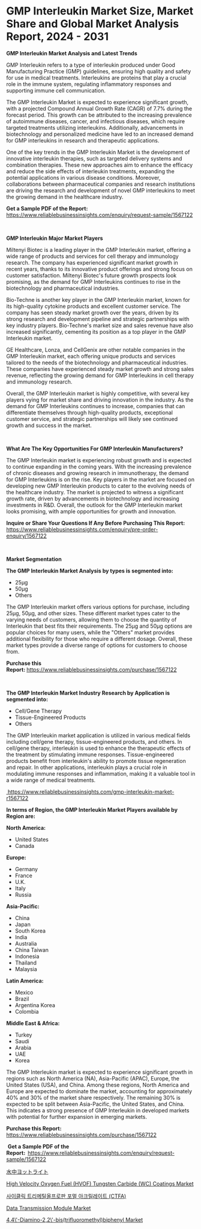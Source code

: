<p><h1>GMP Interleukin Market Size, Market Share and Global Market Analysis Report, 2024 - 2031</h1></p><p><strong>GMP Interleukin Market Analysis and Latest Trends</strong></p>
<p><p>GMP Interleukin refers to a type of interleukin produced under Good Manufacturing Practice (GMP) guidelines, ensuring high quality and safety for use in medical treatments. Interleukins are proteins that play a crucial role in the immune system, regulating inflammatory responses and supporting immune cell communication.</p><p>The GMP Interleukin Market is expected to experience significant growth, with a projected Compound Annual Growth Rate (CAGR) of 7.7% during the forecast period. This growth can be attributed to the increasing prevalence of autoimmune diseases, cancer, and infectious diseases, which require targeted treatments utilizing interleukins. Additionally, advancements in biotechnology and personalized medicine have led to an increased demand for GMP interleukins in research and therapeutic applications.</p><p>One of the key trends in the GMP Interleukin Market is the development of innovative interleukin therapies, such as targeted delivery systems and combination therapies. These new approaches aim to enhance the efficacy and reduce the side effects of interleukin treatments, expanding the potential applications in various disease conditions. Moreover, collaborations between pharmaceutical companies and research institutions are driving the research and development of novel GMP interleukins to meet the growing demand in the healthcare industry.</p></p>
<p><strong>Get a Sample PDF of the Report:&nbsp;</strong> <a href="https://www.reliablebusinessinsights.com/enquiry/request-sample/1567122">https://www.reliablebusinessinsights.com/enquiry/request-sample/1567122</a></p>
<p>&nbsp;</p>
<p><strong>GMP Interleukin Major Market Players</strong></p>
<p><p>Miltenyi Biotec is a leading player in the GMP Interleukin market, offering a wide range of products and services for cell therapy and immunology research. The company has experienced significant market growth in recent years, thanks to its innovative product offerings and strong focus on customer satisfaction. Miltenyi Biotec's future growth prospects look promising, as the demand for GMP Interleukins continues to rise in the biotechnology and pharmaceutical industries.</p><p>Bio-Techne is another key player in the GMP Interleukin market, known for its high-quality cytokine products and excellent customer service. The company has seen steady market growth over the years, driven by its strong research and development pipeline and strategic partnerships with key industry players. Bio-Techne's market size and sales revenue have also increased significantly, cementing its position as a top player in the GMP Interleukin market.</p><p>GE Healthcare, Lonza, and CellGenix are other notable companies in the GMP Interleukin market, each offering unique products and services tailored to the needs of the biotechnology and pharmaceutical industries. These companies have experienced steady market growth and strong sales revenue, reflecting the growing demand for GMP Interleukins in cell therapy and immunology research.</p><p>Overall, the GMP Interleukin market is highly competitive, with several key players vying for market share and driving innovation in the industry. As the demand for GMP Interleukins continues to increase, companies that can differentiate themselves through high-quality products, exceptional customer service, and strategic partnerships will likely see continued growth and success in the market.</p></p>
<p>&nbsp;</p>
<p><strong>What Are The Key Opportunities For GMP Interleukin Manufacturers?</strong></p>
<p><p>The GMP Interleukin market is experiencing robust growth and is expected to continue expanding in the coming years. With the increasing prevalence of chronic diseases and growing research in immunotherapy, the demand for GMP Interleukins is on the rise. Key players in the market are focused on developing new GMP Interleukin products to cater to the evolving needs of the healthcare industry. The market is projected to witness a significant growth rate, driven by advancements in biotechnology and increasing investments in R&D. Overall, the outlook for the GMP Interleukin market looks promising, with ample opportunities for growth and innovation.</p></p>
<p><strong>Inquire or Share Your Questions If Any Before Purchasing This Report:</strong> <a href="https://www.reliablebusinessinsights.com/enquiry/pre-order-enquiry/1567122">https://www.reliablebusinessinsights.com/enquiry/pre-order-enquiry/1567122</a></p>
<p>&nbsp;</p>
<p><strong>Market Segmentation</strong></p>
<p><strong>The GMP Interleukin Market Analysis by types is segmented into:</strong></p>
<p><ul><li>25μg</li><li>50μg</li><li>Others</li></ul></p>
<p><p>The GMP Interleukin market offers various options for purchase, including 25μg, 50μg, and other sizes. These different market types cater to the varying needs of customers, allowing them to choose the quantity of Interleukin that best fits their requirements. The 25μg and 50μg options are popular choices for many users, while the "Others" market provides additional flexibility for those who require a different dosage. Overall, these market types provide a diverse range of options for customers to choose from.</p></p>
<p><strong>Purchase this Report:&nbsp;</strong><a href="https://www.reliablebusinessinsights.com/purchase/1567122">https://www.reliablebusinessinsights.com/purchase/1567122</a></p>
<p>&nbsp;</p>
<p><strong>The GMP Interleukin Market Industry Research by Application is segmented into:</strong></p>
<p><ul><li>Cell/Gene Therapy</li><li>Tissue-Engineered Products</li><li>Others</li></ul></p>
<p><p>The GMP Interleukin market application is utilized in various medical fields including cell/gene therapy, tissue-engineered products, and others. In cell/gene therapy, interleukin is used to enhance the therapeutic effects of the treatment by stimulating immune responses. Tissue-engineered products benefit from interleukin's ability to promote tissue regeneration and repair. In other applications, interleukin plays a crucial role in modulating immune responses and inflammation, making it a valuable tool in a wide range of medical treatments.</p></p>
<p><a href="https://www.reliablebusinessinsights.com/gmp-interleukin-market-r1567122">&nbsp;https://www.reliablebusinessinsights.com/gmp-interleukin-market-r1567122</a></p>
<p><strong>In terms of Region, the GMP Interleukin Market Players available by Region are:</strong></p>
<p>
    <p> <strong> North America: </strong>
        <ul>
            <li>United States</li>
            <li>Canada</li>
        </ul>
        </p> 
    <p> <strong> Europe: </strong>
        <ul>
            <li>Germany</li>
            <li>France</li>
            <li>U.K.</li>
            <li>Italy</li>
            <li>Russia</li>
        </ul>
        </p> 
    <p> <strong> Asia-Pacific: </strong>
        <ul>
            <li>China</li>
            <li>Japan</li>
            <li>South Korea</li>
            <li>India</li>
            <li>Australia</li>
            <li>China Taiwan</li>
            <li>Indonesia</li>
            <li>Thailand</li>
            <li>Malaysia</li>
        </ul>
        </p> 
    <p> <strong> Latin America: </strong>
        <ul>
            <li>Mexico</li>
            <li>Brazil</li>
            <li>Argentina Korea</li>
            <li>Colombia</li>
        </ul>
        </p> 
    <p> <strong> Middle East & Africa: </strong>
        <ul>
            <li>Turkey</li>
            <li>Saudi</li>
            <li>Arabia</li>
            <li>UAE</li>
            <li>Korea</li>
        </ul>
    </p>
    </p>
<p><p>The GMP Interleukin market is expected to experience significant growth in regions such as North America (NA), Asia-Pacific (APAC), Europe, the United States (USA), and China. Among these regions, North America and Europe are expected to dominate the market, accounting for approximately 40% and 30% of the market share respectively. The remaining 30% is expected to be split between Asia-Pacific, the United States, and China. This indicates a strong presence of GMP Interleukin in developed markets with potential for further expansion in emerging markets.</p></p>
<p><strong>Purchase this Report: </strong><a href="https://www.reliablebusinessinsights.com/purchase/1567122">https://www.reliablebusinessinsights.com/purchase/1567122</a></p>
<p>&nbsp;<strong>Get a Sample PDF of the Report:&nbsp;&nbsp;</strong><a href="https://www.reliablebusinessinsights.com/enquiry/request-sample/1567122">https://www.reliablebusinessinsights.com/enquiry/request-sample/1567122</a></p>
<p><strong></strong></p>
<p><p><a href="https://github.com/nemesis2824/Market-Research-Report-List-1/blob/main/891543891894.md">水中ヨットライト</a></p><p><a href="https://github.com/luckyshygirl/Market-Research-Report-List-4/blob/main/high-velocity-oxygen-fuel-hvof-tungsten-carbide-wc-coatings-market.md">High Velocity Oxygen Fuel (HVOF) Tungsten Carbide (WC) Coatings Market</a></p><p><a href="https://github.com/langcat852024/Market-Research-Report-List-1/blob/main/691870384771.md">사이클릭 트리메틸올프로판 포멀 아크릴레이트 (CTFA)</a></p><p><a href="https://issuu.com/reportprime-2/docs/data-transmission-module-market-size-2030.pptx">Data Transmission Module Market</a></p><p><a href="https://github.com/markusgodoy/Market-Research-Report-List-3/blob/main/44-diamino-22-bistrifluoromethylbiphenyl-market.md">4,4\'-Diamino-2,2\'-bis(trifluoromethyl)biphenyl Market</a></p></p>